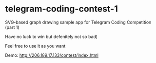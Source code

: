 # telegram-coding-contest-1
SVG-based graph drawing sample app for Telegram Coding Competition (part 1)

Have no luck to win but defenitely not so bad)

Feel free to use it as you want

Demo: http://206.189.17.133/contest/index.html
